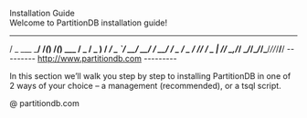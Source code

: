Installation Guide	
Welcome to PartitionDB installation guide!
   ___           __  _ __  _           ___  ___ 
  / _ \___ _____/ /_(_) /_(_)__  ___  / _ \/ _ )
 / ___/ _ `/ __/ __/ / __/ / _ \/ _ \/ // / _  |
/_/   \_,_/_/  \__/_/\__/_/\___/_//_/____/____/ 
--------- http://www.partitiondb.com ---------  

In this section we’ll walk you step by step to installing PartitionDB in one of 2 ways of your choice – a management (recommended), or a tsql script.

@ partitiondb.com

